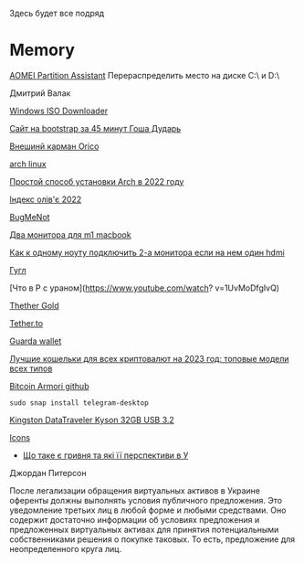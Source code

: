 Здесь будет все подряд

# Memory

[AOMEI Partition Assistant](https://www.diskpart.com/) Перераспределить место на диске С:\ и D:\

Дмитрий Валак

[Windows ISO Downloader](https://www.softportal.com/get-43444-windows-iso-downloader.html)

[Сайт на bootstrap за 45 минут Гоша Дударь](https://itproger.com/course/one-lesson/3)

[Внешинй карман Orico](https://rozetka.com.ua/331881784/p331881784/)

[arch linux](http://archlinux.astra.in.ua/iso/2022.12.01/)

[Простой способ установки Arch в 2022 году ](https://www.youtube.com/watch?v=pBtBMY9Ubbw&t=70s)

[Індекс олів'є 2022](https://minfin.com.ua/ua/2022/12/27/97978917/)

[BugMeNot](https://bugmenot.com/)


[Два монитора для m1 macbook](https://www.youtube.com/watch?v=2psU9CKNctc&t=238s)

[Как к одному ноуту подключить 2-а монитора если на нем один hdmi](https://www.youtube.com/watch?v=iDD5sJTU5o0)


[Гугл](https://google.com)

[Что в Р с ураном](https://www.youtube.com/watch?
v=1UvMoDfgIvQ)

[Thether Gold](https://coinmarketcap.com/ru/currencies/tether-gold/)

[Tether.to](https://tether.to/ru/)

[Guarda wallet](https://guarda.com/download/)

[Лучшие кошельки для всех криптовалют на 2023 год: топовые модели всех типов](https://cryptonist.ru/blog/goryachie-koshelki/vybor-koshelka-dlya-kriptovalyuty/)


[Bitcoin Armori github](https://github.com/goatpig/BitcoinArmory)

`sudo snap install telegram-desktop`

[Kingston DataTraveler Kyson 32GB USB 3.2 ](https://rozetka.com.ua/ua/kingston_dtkn_32gb/p242355871/)

[Icons](https://fontawesome.com/)

- [Що таке є гривня та які її перспективи в У](https://economics.novyny.live/finance/chto-takoe-e-grivna-i-kakovy-ee-perspektivy-v-ukraine-66700.html)

Джордан Питерсон

После легализации обращения виртуальных активов в Украине оференты должны выполнять условия публичного предложения. Это уведомление третьих лиц в любой форме и любыми средствами. Оно содержит достаточно информации об условиях предложения и предложенных виртуальных активах для принятия потенциальными собственниками решения о покупке таковых. То есть, предложение для неопределенного круга лиц.

